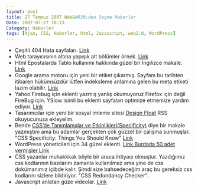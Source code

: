 ```yaml
---
layout: post
title: 27 Temmuz 2007 Web&#039;den Seçme Haberler
Date: 2007-07-27 10:13
Category: Haberler
tags: [Ajax, CSS, Haberler, html, Javascript, web2.0, WordPress]
---
```


-   Çeşitli 404 Hata sayfaları. [Link][]
-   Web tarayıcısının altına yapışık alt bölümler örnek. [Link][1]
-   Html Epostalarda Tablo kullanımı hakkında güzel bir İngilizce
    makale. [Link][2]
-   Google arama motoru için yeni bir etiket çıkarmış. Sayfam bu
    tarihten itibaren hükümsüzdür lütfen indeksleme anlamına gelen bu
    meta etiketi lazım olabilir. [Link][3]
-   Yahoo Firebug için eklenti yazmış yanlış okumuyoruz Firefox için
    değil FireBug için. YSlow isimli bu eklenti sayfaları optimize
    etmemize yardım ediyor. [Link][4]
-   Tasarımcılar için yeni bir sosyal imleme sitesi [Design Float][] RSS
    okuyucunuza ekleyelim.
-   Bende [CSS’de Tanımlamalar ve Etkinlikleri(Specificity)][] diye bir
    makale yazmıştım ama bu adamlar gerçekten çok güzzel bir çalışma
    sunmuşlar. "CSS Specificity: Things You Should Know" [Link][5]
-   WordPress yöneticileri için 34 güzel eklenti. [Link Burdada 50 adet
    vermişler Link
   ][]
-   CSS yazanlar muhakkkak böyle bir araca ihtiyacı olmuştur. Yazdığımız
    css kodlarının bazılarını zamanla kullanılmaz ama yine de css
    dokümanımız içibde kalır. Şimdi size bahsedeceğim araç bu gereksiz
    css kodlarını sizlere bildiriyor. "CSS Redundancy Checker".
-   Javascript anlatan güze videolar. [Link][7]


  [Link]: http://www.smashingmagazine.com/2007/07/25/wanted-your-404-error-pages/
    "404 Hata Sayfaları"
  [1]: http://inix.in.funpic.de/stickself.html "Ala yapışık "
  [2]: http://www.campaignmonitor.com/blog/archives/2007/07/tables_in_html_emails_nesting.html
    "Eposta Tablo"
  [3]: http://searchengineland.com/070712-093059.php
    "Meta unavailable_after"
  [4]: https://addons.mozilla.org/en-US/firefox/addon/5369 "YSlow"
  [Design Float]: http://www.designfloat.com/
    "Design Float / Submitted Entries"
  [CSS’de Tanımlamalar ve Etkinlikleri(Specificity)]: http://www.fatihhayrioglu.com/?p=180
  [5]: http://www.smashingmagazine.com/2007/07/27/css-specificity-things-you-should-know/
    "Link"
  [Link Burdada 50 adet vermişler Link    ]: http://mashable.com/2007/07/26/wordpress-admin-plugins/ "WordPress"
  [7]: http://101out.com/jss.php "javascript"
